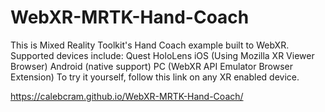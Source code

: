 # WebXR-MRTK-Hand-Coach

This is Mixed Reality Toolkit's Hand Coach example built to WebXR. Supported devices include: Quest HoloLens iOS (Using Mozilla XR Viewer Browser) Android (native support) PC (WebXR API Emulator Browser Extension) To try it yourself, follow this link on any XR enabled device.

https://calebcram.github.io/WebXR-MRTK-Hand-Coach/
